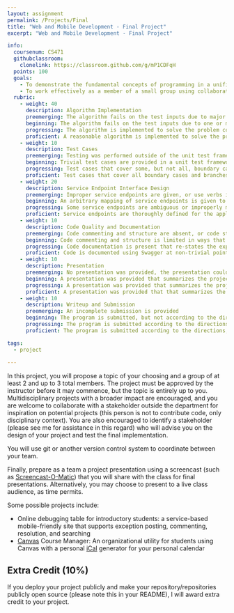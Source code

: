 ```yaml
---
layout: assignment
permalink: /Projects/Final
title: "Web and Mobile Development - Final Project"
excerpt: "Web and Mobile Development - Final Project"

info:
  coursenum: CS471
  githubclassroom:
    clonelink: https://classroom.github.com/g/mP1CDFqH
  points: 100
  goals:
    - To demonstrate the fundamental concepts of programming in a unified project
    - To work effectively as a member of a small group using collaborative tools for software development
  rubric:
    - weight: 40
      description: Algorithm Implementation
      preemerging: The algorithm fails on the test inputs due to major issues, or the program fails to compile and/or run
      beginning: The algorithm fails on the test inputs due to one or more minor issues
      progressing: The algorithm is implemented to solve the problem correctly according to given test inputs, but would fail if executed in a general case due to a minor issue or omission in the algorithm design or implementation
      proficient: A reasonable algorithm is implemented to solve the problem which correctly solves the problem according to the given test inputs, and would be reasonably expected to solve the problem in the general case
    - weight: 10
      description: Test Cases
      preemerging: Testing was performed outside of the unit test framework, or not performed at all
      beginning: Trivial test cases are provided in a unit test framework
      progressing: Test cases that cover some, but not all, boundary cases and branches of the program are provided
      proficient: Test cases that cover all boundary cases and branches of the program are provided
    - weight: 20
      description: Service Endpoint Interface Design
      preemerging: Improper service endpoints are given, or use verbs instead of a CRUD model
      beginning: An arbitrary mapping of service endpoints is given to HTTP verbs (for example, only GET or POST verbs are used)
      progressing: Some service endpoints are ambiguous or improperly mapped
      proficient: Service endpoints are thoroughly defined for the application chosen, with CRUD endpoints that represent nouns that are appropriately mapped to HTTP verbs      
    - weight: 10
      description: Code Quality and Documentation
      preemerging: Code commenting and structure are absent, or code structure departs significantly from best practice, and/or the code departs significantly from the style guide
      beginning: Code commenting and structure is limited in ways that reduce the readability of the program, and/or there are minor departures from the style guide
      progressing: Code documentation is present that re-states the explicit code definitions, and/or code is written that mostly adheres to the style guide
      proficient: Code is documented using Swagger at non-trivial points in a manner that enhances the readability of the program, and code is written according to the style guide
    - weight: 10
      description: Presentation
      preemerging: No presentation was provided, the presentation could not be viewed, or the presentation was not on the subject of the final project
      beginning: A presentation was provided that summarizes the project, but does not provide a demo or discuss broader impacts
      progressing: A presentation was provided that summarizes the project, provides a demo, and discusses broader impacts
      proficient: A presentation was provided that that summarizes the project, provides a demo, discusses broader impacts, and highlights challenges overcome and methodologies for developing the system as a group
    - weight: 10
      description: Writeup and Submission
      preemerging: An incomplete submission is provided
      beginning: The program is submitted, but not according to the directions in one or more ways (for example, because it is lacking a readme writeup)
      progressing: The program is submitted according to the directions with a minor omission or correction needed
      proficient: The program is submitted according to the directions, including a readme writeup describing the solution

tags:
  - project
  
---
```


In this project, you will propose a topic of your choosing and a group of at least 2 and up to 3 total members.  The project must be approved by the instructor before it may commence, but the topic is entirely up to you.  Multidisciplinary projects with a broader impact are encouraged, and you are welcome to collaborate with a stakeholder outside the department for inspiration on potential projects (this person is not to contribute code, only disciplinary context).  You are also encouraged to identify a stakeholder (please see me for assistance in this regard) who will advise you on the design of your project and test the final implementation.  

You will use git or another version control system to coordinate between your team.  

Finally, prepare as a team a project presentation using a screencast (such as [Screencast-O-Matic](https://screencast-o-matic.com/)) that you will share with the class for final presentations.  Alternatively, you may choose to present to a live class audience, as time permits.

Some possible projects include:

* Online debugging table for introductory students: a service-based mobile-friendly site that supports exception posting, commenting, resolution, and searching
* [Canvas](https://canvas.instructure.com/doc/api/) Course Manager: An organizational utility for students using Canvas with a personal [iCal](https://en.wikipedia.org/wiki/ICalendar) generator for your personal calendar

## Extra Credit (10%)
If you deploy your project publicly and make your repository/repositories publicly open source (please note this in your README), I will award extra credit to your project.